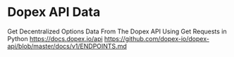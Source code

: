 # Dopex API Data
Get Decentralized Options Data From The Dopex API Using Get Requests in Python
https://docs.dopex.io/api
https://github.com/dopex-io/dopex-api/blob/master/docs/v1/ENDPOINTS.md

